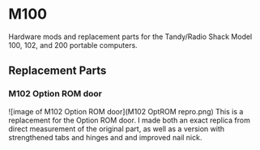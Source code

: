 # M100
Hardware mods and replacement parts for the Tandy/Radio Shack Model 100, 102, and 200 portable computers.


## Replacement Parts
### M102 Option ROM door
![image of M102 Option ROM door](M102 OptROM repro.png)
This is a replacement for the Option ROM door. I made both an exact replica from direct measurement of the original part, as well as a version with strengthened tabs and hinges and and improved nail nick.
